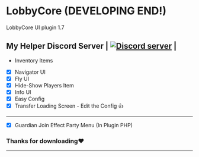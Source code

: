 # LobbyCore (DEVELOPING END!)
LobbyCore UI plugin 1.7

## My Helper Discord Server | <a href="https://discord.gg/dUfySJ2"><img src="https://discordapp.com/api/guilds/402639859535052811/embed.png" alt="Discord server"/></a> |

- Inventory Items
- [x] Navigator UI 
- [x] Fly UI 
- [x] Hide-Show Players Item 
- [x] Info UI 
- [x] Easy Config 
- [x] Transfer Loading Screen - Edit the Config :+1:
-----------
- [x] Guardian Join Effect
Party Menu (In Plugin PHP)

### Thanks for downloading❤
-------------
